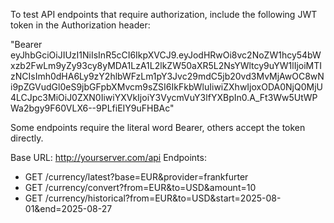 To test API endpoints that require authorization, include the following JWT token in the Authorization header:

"Bearer eyJhbGciOiJIUzI1NiIsInR5cCI6IkpXVCJ9.eyJodHRwOi8vc2NoZW1hcy54bWxzb2FwLm9yZy93cy8yMDA1LzA1L2lkZW50aXR5L2NsYWltcy9uYW1lIjoiMTIzNCIsImh0dHA6Ly9zY2hlbWFzLm1pY3Jvc29mdC5jb20vd3MvMjAwOC8wNi9pZGVudGl0eS9jbGFpbXMvcm9sZSI6IkFkbWluIiwiZXhwIjoxODA0NjQ0MjU4LCJpc3MiOiJ0ZXN0IiwiYXVkIjoiY3VycmVuY3lfYXBpIn0.A_Ft3Ww5UtWPWa2bgy9F60VLX6--9PLfiEIY9uFHBAc"

Some endpoints require the literal word Bearer, others accept the token directly.

Base URL: http://yourserver.com/api
Endpoints:
- GET /currency/latest?base=EUR&provider=frankfurter
- GET /currency/convert?from=EUR&to=USD&amount=10
- GET /currency/historical?from=EUR&to=USD&start=2025-08-01&end=2025-08-27
